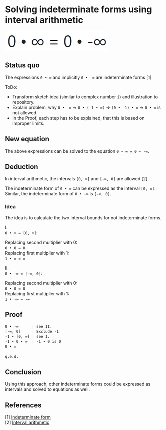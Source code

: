 # Solving indeterminate forms using interval arithmetic

![](images/formula.png)

## Status quo

The expressions `0 • ∞` and implicitly `0 • -∞` are indeterminate forms [1].

ToDo:
- Transform sketch idea (similar to complex number `i`) and illustration to repository.  
- Explain problem, why  `0 • -∞` => `0 • (-1 • ∞)` => `(0 • -1) • ∞` => `0 • ∞` is not allowed.  
- In the Proof, each step has to be explained, that this is based on improper limits.

## New equation

The above expressions can be solved to the equation `0 • ∞ = 0 • -∞`.

## Deduction

In interval arithmetic, the intervals `[0, ∞]` and `[-∞, 0]` are allowed [2].

The indeterminate form of `0 • ∞` can be expressed as the interval `[0, ∞]`.  
Similar, the indeterminate form of `0 • -∞` is `[-∞, 0]`.

### Idea

The idea is to calculate the two interval bounds for not indeterminate forms.

I.  
`0 • ∞ = [0, ∞]`:

Replacing second multiplier with 0:  
`0 • 0 = 0`  
Replacing first multiplier with 1:  
`1 • ∞ = ∞`

II.  
`0 • -∞ = [-∞, 0]`:

Replacing second multiplier with 0:  
`0 • 0 = 0`  
Replacing first multiplier with 1:  
`1 • -∞ = -∞`

## Proof

```
0 • -∞      | see II.
[-∞, 0]     | Exclude -1
-1 • [0, ∞] | see I.
-1 • 0 • ∞  | -1 • 0 is 0
0 • ∞

q.e.d.
```

## Conclusion

Using this approach, other indeterminate forms could be expressed as intervals and solved to equations as well.

## References

[1] [Indeterminate form](https://en.wikipedia.org/wiki/Indeterminate_form)  
[2] [Interval arithmetic](https://en.wikipedia.org/wiki/Interval_arithmetic)
